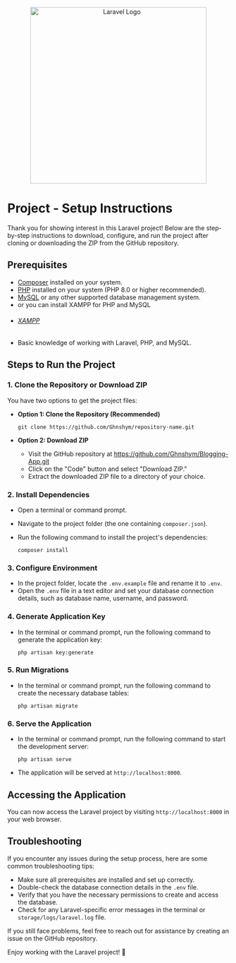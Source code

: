 <p align="center"><a href="https://laravel.com" target="_blank"><img src="https://raw.githubusercontent.com/laravel/art/master/logo-lockup/5%20SVG/2%20CMYK/1%20Full%20Color/laravel-logolockup-cmyk-red.svg" width="400" alt="Laravel Logo"></a></p>
<h1> Project - Setup Instructions</h1>

Thank you for showing interest in this Laravel project! Below are the step-by-step instructions to download, configure, and run the project after cloning or downloading the ZIP from the GitHub repository.

## Prerequisites

- [Composer](https://getcomposer.org/) installed on your system.
- [PHP](https://www.php.net/manual/en/install.php) installed on your system (PHP 8.0 or higher recommended).
- [MySQL](https://www.mysql.com/) or any other supported database management system.
- or you can install XAMPP for PHP and MySQL
- <h6><a href="https://www.apachefriends.org/download.html" > XAMPP </a></h6>
- Basic knowledge of working with Laravel, PHP, and MySQL.

## Steps to Run the Project

### 1. Clone the Repository or Download ZIP

You have two options to get the project files:

- **Option 1: Clone the Repository (Recommended)**
  ```
  git clone https://github.com/Ghnshym/repository-name.git
  ```

- **Option 2: Download ZIP**
  - Visit the GitHub repository at https://github.com/Ghnshym/Blogging-App.git
  - Click on the "Code" button and select "Download ZIP."
  - Extract the downloaded ZIP file to a directory of your choice.

### 2. Install Dependencies

- Open a terminal or command prompt.
- Navigate to the project folder (the one containing `composer.json`).
- Run the following command to install the project's dependencies:

  ```
  composer install
  ```

### 3. Configure Environment

- In the project folder, locate the `.env.example` file and rename it to `.env`.
- Open the `.env` file in a text editor and set your database connection details, such as database name, username, and password.

### 4. Generate Application Key

- In the terminal or command prompt, run the following command to generate the application key:

  ```
  php artisan key:generate
  ```

### 5. Run Migrations

- In the terminal or command prompt, run the following command to create the necessary database tables:

  ```
  php artisan migrate
  ```

### 6. Serve the Application

- In the terminal or command prompt, run the following command to start the development server:

  ```
  php artisan serve
  ```

- The application will be served at `http://localhost:8000`.

## Accessing the Application

You can now access the Laravel project by visiting `http://localhost:8000` in your web browser.

## Troubleshooting

If you encounter any issues during the setup process, here are some common troubleshooting tips:

- Make sure all prerequisites are installed and set up correctly.
- Double-check the database connection details in the `.env` file.
- Verify that you have the necessary permissions to create and access the database.
- Check for any Laravel-specific error messages in the terminal or `storage/logs/laravel.log` file.

If you still face problems, feel free to reach out for assistance by creating an issue on the GitHub repository.

Enjoy working with the Laravel project! 🚀

